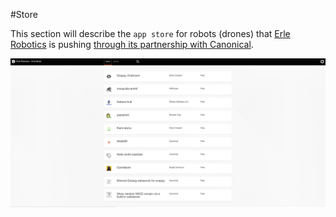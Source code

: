 #Store

This section will describe the `app store` for robots (drones) that [Erle Robotics](http://erlerobotics.com) is pushing [through its partnership with Canonical](http://ubuntu.com/things).

![](../img/appstore.png)

